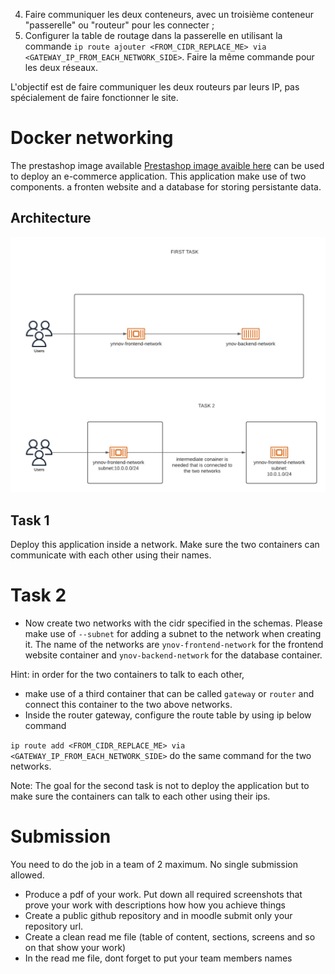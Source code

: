 

4. Faire communiquer les deux conteneurs, avec un troisième conteneur "passerelle" ou "routeur" pour les connecter ;
5. Configurer la table de routage dans la passerelle en utilisant la commande `ip route ajouter <FROM_CIDR_REPLACE_ME> via <GATEWAY_IP_FROM_EACH_NETWORK_SIDE>`. Faire la même commande pour les deux réseaux.

L'objectif est de faire communiquer les deux routeurs par leurs IP, pas spécialement de faire fonctionner le site.

# Docker networking

The prestashop image available [Prestashop image avaible here](https://hub.docker.com/r/bitnami/prestashop) can be used to deploy an e-commerce application. This application make use of two components. a fronten website and a database for storing persistante data.

## Architecture

![Architecture diagram](archi.png)

## Task 1

Deploy this application inside a network. Make sure the two containers can communicate with each other using their names.

# Task 2

- Now create two networks with the cidr specified in the schemas. Please make use of `--subnet` for adding a subnet to the network when creating it. The name of the networks are `ynov-frontend-network` for the frontend website container and `ynov-backend-network` for the database container.

Hint: in order for the two containers to talk to each other,

- make use of a third container that can be called `gateway` or `router` and connect this container to the two above networks.
- Inside the router gateway, configure the route table by using ip below command

`ip route add <FROM_CIDR_REPLACE_ME> via <GATEWAY_IP_FROM_EACH_NETWORK_SIDE>`
do the same command for the two networks.

Note: The goal for the second task is not to deploy the application but to make sure the containers can talk to each other using their ips.

# Submission

You need to do the job in a team of 2 maximum. No single submission allowed.

- Produce a pdf of your work. Put down all required screenshots that prove your work with descriptions how how you achieve things
- Create a public github repository and in moodle submit only your repository url.
- Create a clean read me file (table of content, sections, screens and so on that show your work)
- In the read me file, dont forget to put your team members names

